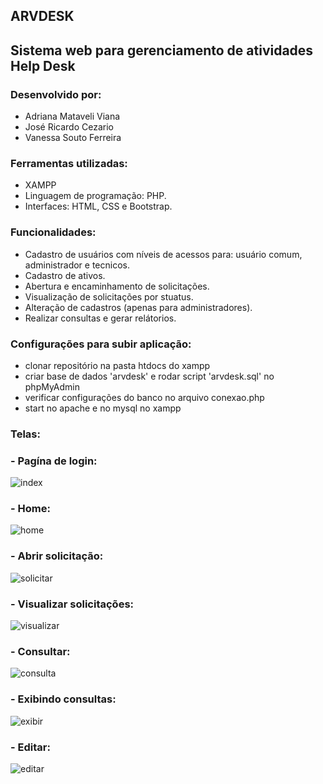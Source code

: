 ## ARVDESK

## Sistema web para gerenciamento de atividades Help Desk

### Desenvolvido por:
- Adriana Mataveli Viana
- José Ricardo Cezario
- Vanessa Souto Ferreira

### Ferramentas utilizadas:
- XAMPP
- Linguagem de programação: PHP.
- Interfaces: HTML, CSS e Bootstrap.

### Funcionalidades:
- Cadastro de usuários com níveis de acessos para: usuário comum, administrador e tecnicos.
- Cadastro de ativos.
- Abertura e encaminhamento de solicitações.
- Visualização de solicitações por stuatus.
- Alteração de cadastros (apenas para administradores).
- Realizar consultas e gerar relátorios.

### Configurações para subir aplicação:
- clonar repositório na pasta htdocs do xampp
- criar base de dados 'arvdesk' e rodar script 'arvdesk.sql' no phpMyAdmin
- verificar configurações do banco no arquivo conexao.php
- start no apache e no mysql no xampp

### Telas:

### - Pagína de login:

![index](https://github.com/vansoufer/sistemaHelpdesk/blob/master/index.png)

### - Home:

![home](https://github.com/vansoufer/sistemaHelpdesk/blob/master/home.png)

### - Abrir solicitação:

![solicitar](https://github.com/vansoufer/sistemaHelpdesk/blob/master/solicitar.png)

### - Visualizar solicitações:

![visualizar](https://github.com/vansoufer/sistemaHelpdesk/blob/master/visualizar.png)

### - Consultar:

![consulta](https://github.com/vansoufer/sistemaHelpdesk/blob/master/consulta.png)

### - Exibindo consultas:

![exibir](https://github.com/vansoufer/sistemaHelpdesk/blob/master/consultas.png)

### - Editar:

![editar](https://github.com/vansoufer/sistemaHelpdesk/blob/master/editar.png)
